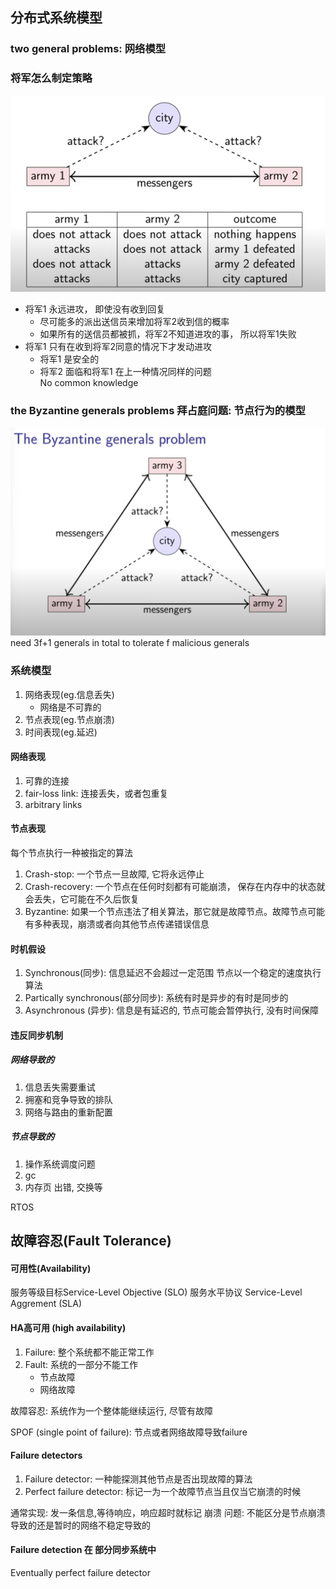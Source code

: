 ## 分布式系统模型
### two general problems: 网络模型

### 将军怎么制定策略
![alt text](./two-general.png)

- 将军1 永远进攻， 即使没有收到回复
    - 尽可能多的派出送信员来增加将军2收到信的概率
    - 如果所有的送信员都被抓，将军2不知道进攻的事， 所以将军1失败
- 将军1 只有在收到将军2同意的情况下才发动进攻
    - 将军1 是安全的
    - 将军2 面临和将军1 在上一种情况同样的问题       
No common knowledge

### the Byzantine generals problems 拜占庭问题: 节点行为的模型
![alt text](./b-general.png)
need 3f+1 generals in total to tolerate f malicious generals

### 系统模型
1. 网络表现(eg.信息丢失)
    - 网络是不可靠的
2. 节点表现(eg.节点崩溃)
3. 时间表现(eg.延迟)
 
#### 网络表现
1. 可靠的连接
2. fair-loss link: 连接丢失，或者包重复
3. arbitrary links

#### 节点表现
每个节点执行一种被指定的算法
1. Crash-stop: 一个节点一旦故障, 它将永远停止
2. Crash-recovery: 一个节点在任何时刻都有可能崩溃， 保存在内存中的状态就会丢失，它可能在不久后恢复
3. Byzantine: 如果一个节点违法了相关算法，那它就是故障节点。故障节点可能有多种表现，崩溃或者向其他节点传递错误信息


#### 时机假设
1. Synchronous(同步): 信息延迟不会超过一定范围
节点以一个稳定的速度执行算法
2. Partically synchronous(部分同步): 系统有时是异步的有时是同步的
3. Asynchronous (异步): 信息是有延迟的,
节点可能会暂停执行, 没有时间保障

#### 违反同步机制
##### 网络导致的
1. 信息丢失需要重试
2. 拥塞和竞争导致的排队
3. 网络与路由的重新配置
##### 节点导致的
1. 操作系统调度问题
2. gc
3. 内存页 出错, 交换等

RTOS

## 故障容忍(Fault Tolerance)

#### 可用性(Availability)
服务等级目标Service-Level Objective (SLO)
服务水平协议 Service-Level Aggrement (SLA) 

#### HA高可用 (high availability)
1. Failure: 整个系统都不能正常工作
2. Fault: 系统的一部分不能工作
    - 节点故障
    - 网络故障

故障容忍: 系统作为一个整体能继续运行, 尽管有故障

SPOF (single point of failure): 节点或者网络故障导致failure

#### Failure detectors
1. Failure detector: 一种能探测其他节点是否出现故障的算法
2. Perfect failure detector: 标记一为一个故障节点当且仅当它崩溃的时候

 通常实现: 发一条信息,等待响应，响应超时就标记
 崩溃
问题: 不能区分是节点崩溃导致的还是暂时的网络不稳定导致的

#### Failure detection 在 部分同步系统中

Eventually perfect failure detector